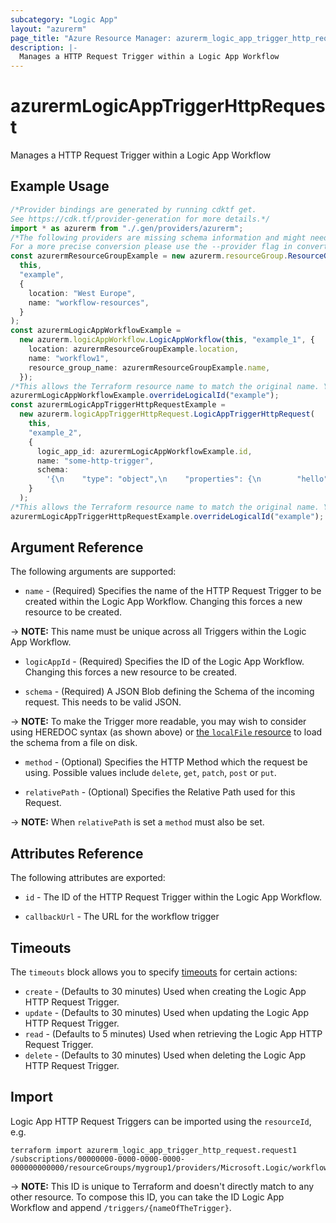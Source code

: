 ```yaml
---
subcategory: "Logic App"
layout: "azurerm"
page_title: "Azure Resource Manager: azurerm_logic_app_trigger_http_request"
description: |-
  Manages a HTTP Request Trigger within a Logic App Workflow
---
```


# azurermLogicAppTriggerHttpRequest

Manages a HTTP Request Trigger within a Logic App Workflow

## Example Usage

```typescript
/*Provider bindings are generated by running cdktf get.
See https://cdk.tf/provider-generation for more details.*/
import * as azurerm from "./.gen/providers/azurerm";
/*The following providers are missing schema information and might need manual adjustments to synthesize correctly: azurerm.
For a more precise conversion please use the --provider flag in convert.*/
const azurermResourceGroupExample = new azurerm.resourceGroup.ResourceGroup(
  this,
  "example",
  {
    location: "West Europe",
    name: "workflow-resources",
  }
);
const azurermLogicAppWorkflowExample =
  new azurerm.logicAppWorkflow.LogicAppWorkflow(this, "example_1", {
    location: azurermResourceGroupExample.location,
    name: "workflow1",
    resource_group_name: azurermResourceGroupExample.name,
  });
/*This allows the Terraform resource name to match the original name. You can remove the call if you don't need them to match.*/
azurermLogicAppWorkflowExample.overrideLogicalId("example");
const azurermLogicAppTriggerHttpRequestExample =
  new azurerm.logicAppTriggerHttpRequest.LogicAppTriggerHttpRequest(
    this,
    "example_2",
    {
      logic_app_id: azurermLogicAppWorkflowExample.id,
      name: "some-http-trigger",
      schema:
        '{\n    "type": "object",\n    "properties": {\n        "hello": {\n            "type": "string"\n        }\n    }\n}\n',
    }
  );
/*This allows the Terraform resource name to match the original name. You can remove the call if you don't need them to match.*/
azurermLogicAppTriggerHttpRequestExample.overrideLogicalId("example");

```

## Argument Reference

The following arguments are supported:

* `name` - (Required) Specifies the name of the HTTP Request Trigger to be created within the Logic App Workflow. Changing this forces a new resource to be created.

\-> **NOTE:** This name must be unique across all Triggers within the Logic App Workflow.

*   `logicAppId` - (Required) Specifies the ID of the Logic App Workflow. Changing this forces a new resource to be created.

*   `schema` - (Required) A JSON Blob defining the Schema of the incoming request. This needs to be valid JSON.

\-> **NOTE:** To make the Trigger more readable, you may wish to consider using HEREDOC syntax (as shown above) or [the `localFile` resource](https://www.terraform.io/docs/providers/local/d/file.html) to load the schema from a file on disk.

*   `method` - (Optional) Specifies the HTTP Method which the request be using. Possible values include `delete`, `get`, `patch`, `post` or `put`.

*   `relativePath` - (Optional) Specifies the Relative Path used for this Request.

\-> **NOTE:** When `relativePath` is set a `method` must also be set.

## Attributes Reference

The following attributes are exported:

*   `id` - The ID of the HTTP Request Trigger within the Logic App Workflow.

*   `callbackUrl` - The URL for the workflow trigger

## Timeouts

The `timeouts` block allows you to specify [timeouts](https://www.terraform.io/language/resources/syntax#operation-timeouts) for certain actions:

* `create` - (Defaults to 30 minutes) Used when creating the Logic App HTTP Request Trigger.
* `update` - (Defaults to 30 minutes) Used when updating the Logic App HTTP Request Trigger.
* `read` - (Defaults to 5 minutes) Used when retrieving the Logic App HTTP Request Trigger.
* `delete` - (Defaults to 30 minutes) Used when deleting the Logic App HTTP Request Trigger.

## Import

Logic App HTTP Request Triggers can be imported using the `resourceId`, e.g.

```console
terraform import azurerm_logic_app_trigger_http_request.request1 /subscriptions/00000000-0000-0000-0000-000000000000/resourceGroups/mygroup1/providers/Microsoft.Logic/workflows/workflow1/triggers/request1
```

\-> **NOTE:** This ID is unique to Terraform and doesn't directly match to any other resource. To compose this ID, you can take the ID Logic App Workflow and append `/triggers/{nameOfTheTrigger}`.
